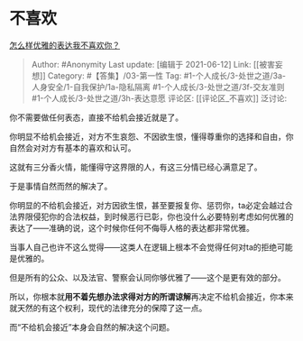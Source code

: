 # 不喜欢
[怎么样优雅的表达我不喜欢你？](https://www.zhihu.com/question/458082503/answer/1935864765)

> Author: #Anonymity
> Last update: [编辑于 2021-06-12]
> Link: [[被害妄想]]
> Category: #【答集】/03-第一性
> Tag: #1-个人成长/3-处世之道/3a-人身安全/1-自我保护/1a-隐私隔离 #1-个人成长/3-处世之道/3f-交友准则 #1-个人成长/3-处世之道/3h-表达意愿
> 评论区: [[评论区_不喜欢]]
> 泛讨论:

你不需要做任何表态，直接不给机会接近就是了。

你明显不给机会接近，对方不生哀怨、不因欲生恨，懂得尊重你的选择和自由，你自然会对对方有基本的喜欢和认可。

这就有三分香火情，能懂得守这界限的人，有这三分情已经心满意足了。

于是事情自然而然的解决了。

你明显的不给机会接近，对方因欲生恨，甚至要报复你、惩罚你，ta必定会越过合法界限侵犯你的合法权益，到时候恶行已彰，你也没什么必要特别考虑如何优雅的表达了——准确的说，这个时候你任何不侮辱人格的表达都非常优雅。

当事人自己也许不这么觉得——这类人在逻辑上根本不会觉得任何对ta的拒绝可能是优雅的。

但是所有的公众、以及法官、警察会认同你够优雅了——这个是更有效的部分。

所以，你根本就**用不着先想办法求得对方的所谓谅解**再决定不给机会接近，你本来就天然的有这个权利，现代的法律充分的保障了这一点。

而“不给机会接近”本身会自然的解决这个问题。
